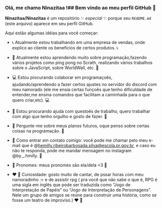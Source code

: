 ### Olá, me chamo Ninazitaa !## Bem vindo ao meu perfil GitHub 👋 


**Ninazitaa/Ninazitaa** é um repositório ✨ _especial_ ✨ porque seu `README.md` (este arquivo) aparece em seu perfil GitHub.

 Aqui estão algumas idéias para você começar:

- :telephone_receiver: Atualmente estou trabalhando em uma empresa de vendas, onde explico ao cliente os beneficios de certos produtos. :telephone_receiver:


- :vhs: Atualmente estou aprendendo muito sobre programação,fazendo vários projetos como ping pong no Scrath, realizando vários trabalhos sobre o JavaScript, sobre WorldWall, etc. :vhs:


- :computer: Estou procurando colaborar em programaçoẽs, ajudando/aprendendo a fazer certos ajustes no servidor do discord com meu namorado (ele me ensia certas funçoẽs que tenho difículdade de entender,me ensina comandos que facilitam a caminhada para o que quero criar,etc). :computer:


- :microphone: Estou procurando ajuda com questoẽs de trabalho, quero trabalhar com algo que tenho orgulho e gosto de fazer. :microphone:


- :space_invader: Pergunte-me sobre meus planos futuros, oque penso sobre certas coisas na programação. :space_invader:


- :iphone: Como entrar em contato comigo: você pode me chamar pelo meu e-mail que é @hemilly.ribeirobarbosada.silva@escola.pr.gov.br, e caso eu não te responda, pode me mandar mensagem no instagram @by._.hmilly. :iphone:


- :ribbon: Pronomes: meus pronomes são ela/dela <3 :ribbon:



- :hearts: :ring: Curiosidade: gosto muito de cantar, de pssar horas com meu namoradinho :> e de assistir rpg ( pra você que não sabe o que é, RPG é uma sigla em inglês que pode ser traduzida como “Jogo de Interpretação de Papéis” ou “Jogo de Interpretação de Personagens”. Nele um grupo de amigos se reúne para construir uma história, como se fosse um teatro de improviso.) :hearts: :ring:

